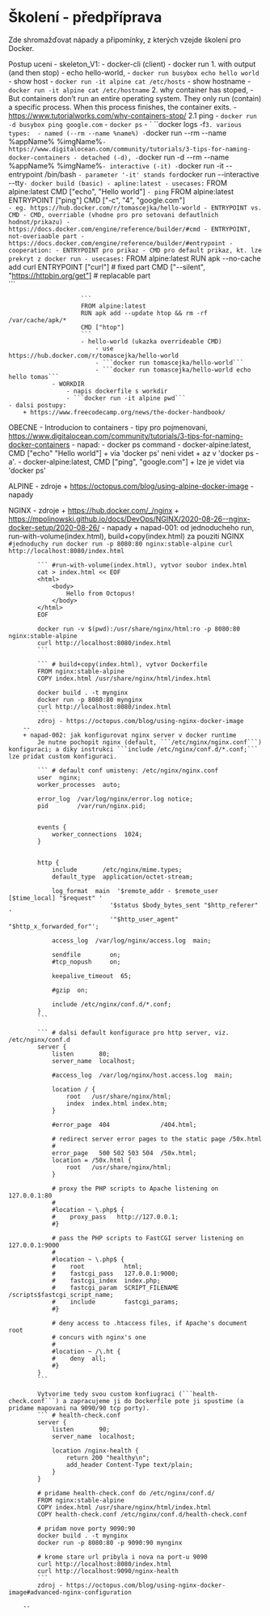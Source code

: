 # Školení - předpříprava

Zde shromažďovat nápady a připomínky, z kterých vzejde školení pro Docker.

Postup uceni
	- skeleton_V1:
		- docker-cli (client)
			- docker run
				1. with output (and then stop)
					- echo hello-world,
						- ```docker run busybox echo hello world```
					- show host
						- ```docker run -it alpine cat /etc/hosts```
					- show hostname
						- ```docker run -it alpine cat /etc/hostname```
				2. why container has stoped,
					- But containers don’t run an entire operating system. They only run (contain) a specific process. When this process finishes, the container exits.
					- https://www.tutorialworks.com/why-containers-stop/
				2.1 ping
					- ```docker run -d busybox ping google.com```
					- ```docker ps```
					- ` ``docker logs <container> -f```
				3. various types: 
					- named (--rm --name %name%)
						- ```docker run --rm --name %appName% %imgName%```
						- https://www.digitalocean.com/community/tutorials/3-tips-for-naming-docker-containers
					- detached (-d),
						- ```docker run -d --rm --name %appName% %imgName%```
					- interactive (-it)
						- ```docker run -it --entrypoint /bin/bash <image>```
						- parameter '-it' stands for ```docker run --interactive --tty```
			- docker build (basic)
				- apline:latest
					- usecases:
						```
						FROM alpine:latest
						CMD ["echo", "Hello world"]
						```
					- ping
						```
						FROM alpine:latest
						ENTRYPOINT ["ping"]
						CMD ["-c", "4", "google.com"]						
						```
						- eg. https://hub.docker.com/r/tomascejka/hello-world
				- ENTRYPOINT vs. CMD
					- CMD, overriable (vhodne pro pro setovani defautlnich hodnot/prikazu)
						- https://docs.docker.com/engine/reference/builder/#cmd
					- ENTRYPOINT, not-overiaable part
						- https://docs.docker.com/engine/reference/builder/#entrypoint
					- cooperation:
						- ENTRYPOINT pro prikaz
						- CMD pro default prikaz, kt. lze prekryt z docker run
					- usecases:
						```
						FROM alpine:latest
						RUN apk --no-cache add curl
						ENTRYPOINT ["curl"]   # fixed part
						CMD ["--silent", "https://httpbin.org/get"]  # replacable part						
						```

						```
						FROM alpine:latest
						RUN apk add --update htop && rm -rf /var/cache/apk/*
						CMD ["htop"]
						```
						- hello-world (ukazka overrideable CMD)
							- use https://hub.docker.com/r/tomascejka/hello-world
							- ```docker run tomascejka/hello-world```
							- ```docker run tomascejka/hello-world echo hello tomas```
				- WORKDIR
					- napis dockerfile s workdir
					- ```docker run -it alpine pwd```
	- dalsi postupy:
		+ https://www.freecodecamp.org/news/the-docker-handbook/
OBECNE
	- Introducion to containers
		- tipy pro pojmenovani, https://www.digitalocean.com/community/tutorials/3-tips-for-naming-docker-containers
	- napad:
		- docker ps command
			- docker-alpine:latest, CMD ["echo" "Hello world"]
				+ via 'docker ps' neni videt
				+ az v 'docker ps -a'.
			- docker-alpine:latest, CMD ["ping", "google.com"]
				+ lze je videt via 'docker ps'

ALPINE
	- zdroje
		+ https://octopus.com/blog/using-alpine-docker-image
	- napady

NGINX
	- zdroje
		+ https://hub.docker.com/_/nginx
		+ https://mpolinowski.github.io/docs/DevOps/NGINX/2020-08-26--nginx-docker-setup/2020-08-26/
	- napady
		+ napad-001: od jednoducheho run, run-with-volume(index.html), build+copy(index.html) za pouziti NGINX
			``` #jednoduchy run
			docker run -p 8080:80 nginx:stable-alpine
			curl http://localhost:8080/index.html
			```
			
			``` #run-with-volume(index.html), vytvor soubor index.html
			cat > index.html << EOF
			<html>
		    	<body>
		        	Hello from Octopus!
		    	</body>
			</html>
			EOF
			
			docker run -v $(pwd):/usr/share/nginx/html:ro -p 8080:80 nginx:stable-alpine
			curl http://localhost:8080/index.html
			```
			
			``` # build+copy(index.html), vytvor Dockerfile
			FROM nginx:stable-alpine
			COPY index.html /usr/share/nginx/html/index.html
			
			docker build . -t mynginx
			docker run -p 8080:80 mynginx
			curl http://localhost:8080/index.html
			```
			zdroj - https://octopus.com/blog/using-nginx-docker-image
		--
		+ napad-002: jak konfigurovat nginx server v docker runtime
			Je nutne pochopit nginx (default, ```/etc/nginx/nginx.conf```) konfiguraci; a diky instrukci ```include /etc/nginx/conf.d/*.conf;``` lze pridat custom konfiguraci.
			
			``` # default conf umisteny: /etc/nginx/nginx.conf
			user  nginx;
			worker_processes  auto;
			
			error_log  /var/log/nginx/error.log notice;
			pid        /var/run/nginx.pid;
			
			
			events {
		    	worker_connections  1024;
			}
			
			
			http {
		    	include       /etc/nginx/mime.types;
		    	default_type  application/octet-stream;
			
		    	log_format  main  '$remote_addr - $remote_user [$time_local] "$request" '
		                      	'$status $body_bytes_sent "$http_referer" '
		                      	'"$http_user_agent" "$http_x_forwarded_for"';
			
		    	access_log  /var/log/nginx/access.log  main;
			
		    	sendfile        on;
		    	#tcp_nopush     on;
			
		    	keepalive_timeout  65;
			
		    	#gzip  on;
			
		    	include /etc/nginx/conf.d/*.conf;
			}
			```
			
			``` # dalsi default konfigurace pro http server, viz. /etc/nginx/conf.d
			server {
		    	listen       80;
		    	server_name  localhost;
			
		    	#access_log  /var/log/nginx/host.access.log  main;
			
		    	location / {
		        	root   /usr/share/nginx/html;
		        	index  index.html index.htm;
		    	}
			
		    	#error_page  404              /404.html;
			
		    	# redirect server error pages to the static page /50x.html
		    	#
		    	error_page   500 502 503 504  /50x.html;
		    	location = /50x.html {
		        	root   /usr/share/nginx/html;
		    	}
			
		    	# proxy the PHP scripts to Apache listening on 127.0.0.1:80
		    	#
		    	#location ~ \.php$ {
		    	#    proxy_pass   http://127.0.0.1;
		    	#}
			
		    	# pass the PHP scripts to FastCGI server listening on 127.0.0.1:9000
		    	#
		    	#location ~ \.php$ {
		    	#    root           html;
		    	#    fastcgi_pass   127.0.0.1:9000;
		    	#    fastcgi_index  index.php;
		    	#    fastcgi_param  SCRIPT_FILENAME  /scripts$fastcgi_script_name;
		    	#    include        fastcgi_params;
		    	#}
			
		    	# deny access to .htaccess files, if Apache's document root
		    	# concurs with nginx's one
		    	#
		    	#location ~ /\.ht {
		    	#    deny  all;
		    	#}
			}
			```
			
			Vytvorime tedy svou custom konfiugraci (```health-check.conf```) a zapracujeme ji do Dockerfile pote ji spustime (a pridame mapovani na 9090/90 tcp porty).
			``` # health-check.conf
			server {
		    	listen       90;
		    	server_name  localhost;
			
		    	location /nginx-health {
		        	return 200 "healthy\n";
		        	add_header Content-Type text/plain;
		    	}
			}
			
			# pridame health-check.conf do /etc/nginx/conf.d/
			FROM nginx:stable-alpine
			COPY index.html /usr/share/nginx/html/index.html
			COPY health-check.conf /etc/nginx/conf.d/health-check.conf
			
			# pridam nove porty 9090:90
			docker build . -t mynginx
			docker run -p 8080:80 -p 9090:90 mynginx
			
			# krome stare url pribyla i nova na port-u 9090
			curl http://localhost:8080/index.html
			curl http://localhost:9090/nginx-health
			```
			zdroj - https://octopus.com/blog/using-nginx-docker-image#advanced-nginx-configuration

        --